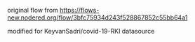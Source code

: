 original flow from https://flows-new.nodered.org/flow/3bfc75934d243f528867852c55bb64a1

modified for KeyvanSadri/covid-19-RKI datasource
